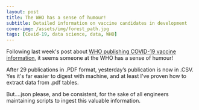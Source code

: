 ```yaml
---
layout: post
title: The WHO has a sense of humour!
subtitle: Detailed information on vaccine candidates in development
cover-img: /assets/img/forest_path.jpg
tags: [Covid-19, data science, data, WHO]
---
```

Following last week's post about [WHO publishing COVID-19 vaccine information](https://corticalstack.ai/2020-12-11-who-covid-vaccine-landscape/), it seems someone at the WHO has a sense of humour! 

After 29 publications in .PDF format, yesterday’s publication is now in .CSV. Yes it's far easier to digest with machine, and at least I've proven how to extract data from .pdf tables.

But....json please, and be consistent, for the sake of all engineers maintaining scripts to ingest this valuable information.